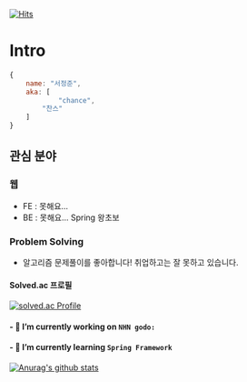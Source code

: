 [![Hits](https://hits.seeyoufarm.com/api/count/incr/badge.svg?url=https%3A%2F%2Fgithub.com%2Fsamuel950523%2F2Fsamuel950523.github.io&count_bg=%23000000&title_bg=%23F76712&icon=github.svg&icon_color=%23FFFFFF&title=hits&edge_flat=false)](https://hits.seeyoufarm.com)

# Intro
```js
{
	name: "서정준",
	aka: [
	        "chance",
		"찬스"
	]
}
```

## 관심 분야
### 웹
* FE : 못해요...
* BE : 못해요... Spring 왕초보

### Problem Solving
* 알고리즘 문제풀이를 좋아합니다! 취업하고는 잘 못하고 있습니다.
#### Solved.ac 프로필
[![solved.ac Profile](http://mazassumnida.wtf/api/generate_badge?boj=samuel95)](https://solved.ac/profile/samuel95)

<!--
**samuel950523/samuel950523** is a ✨ _special_ ✨ repository because its `README.md` (this file) appears on your GitHub profile.

Here are some ideas to get you started:

- 🔭 I’m currently working on ...
- 🌱 I’m currently learning ...
- 👯 I’m looking to collaborate on ...
- 🤔 I’m looking for help with ...
- 💬 Ask me about ...
- 📫 How to reach me: ...
- 😄 Pronouns: ...
- ⚡ Fun fact: ...
[![Top Langs](https://github-readme-stats.vercel.app/api/top-langs/?username=samuel950523)](https://github.com/2Fsamuel950523/github-readme-stats)
-->

#### - 🔭 I’m currently working on `NHN godo:`
#### - 🌱 I’m currently learning `Spring Framework`



[![Anurag's github stats](https://github-readme-stats.vercel.app/api?username=samuel950523&count_private=true&show_icons=true&theme=dracula)](https://github.com/2Fsamuel950523/github-readme-stats)
